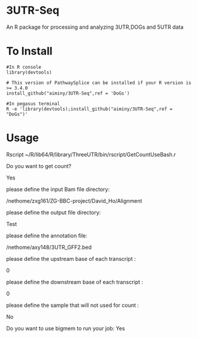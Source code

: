 # 3UTR-Seq
An R package for processing and analyzing 3UTR,DOGs and 5UTR data

# To Install

```{r eval=TRUE}
#In R console
library(devtools)

# This version of PathwaySplice can be installed if your R version is >= 3.4.0
install_github("aiminy/3UTR-Seq",ref = 'DoGs')

#In pegasus terminal 
R -e 'library(devtools);install_github("aiminy/3UTR-Seq",ref = "DoGs")'

```
# Usage

Rscript ~/R/lib64/R/library/ThreeUTR/bin/rscript/GetCountUseBash.r

Do you want to get count?

Yes

please define the input Bam file directory:

/nethome/zxg161/ZG-BBC-project/David_Ho/Alignment

please define the output file directory:

Test

please define the annotation file:

/nethome/axy148/3UTR_GFF2.bed

please define the upstream base of each transcript :

0

please define the downstream base of each transcript :

0

please define the sample that will not used for count :

No

Do you want to use bigmem to run your job:
Yes
